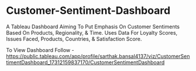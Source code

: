 # Customer-Sentiment-Dashboard
A Tableau Dashboard Aiming To Put Emphasis On Customer Sentiments Based On Products, Regionality, &amp; Time. Uses Data For Loyalty Scores, Issues Faced, Products, Countries, &amp; Satisfaction Score.

To View Dashboard Follow - https://public.tableau.com/app/profile/sarthak.bansal4137/viz/CustomerSentimentDashboard_17312159837170/CustomerSentimentDashboard
